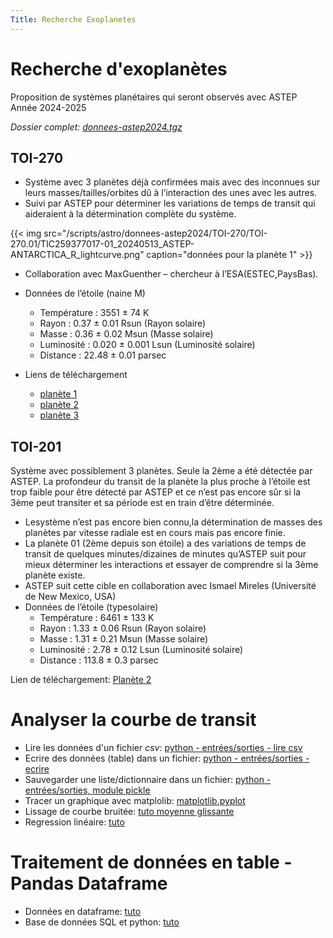 ```yaml
---
Title: Recherche Exoplanetes
---
```


# Recherche d'exoplanètes

Proposition de systèmes planétaires qui seront observés avec ASTEP
Année 2024-2025

*Dossier complet: [donnees-astep2024.tgz](/scripts/astro/donnees-astep2024.tgz)*

## TOI-270
* Système avec 3 planètes déjà confirmées mais avec des inconnues sur leurs masses/tailles/orbites dû à l’interaction des unes avec les autres.
* Suivi par ASTEP pour déterminer les variations de temps de transit qui aideraient à la détermination complète du système.

{{< img src="/scripts/astro/donnees-astep2024/TOI-270/TOI-270.01/TIC259377017-01_20240513_ASTEP-ANTARCTICA_R_lightcurve.png" caption="données pour la planète 1" >}}


* Collaboration avec MaxGuenther – chercheur à l’ESA(ESTEC,PaysBas).
* Données de l’étoile (naine M)
  * Température : 3551 ± 74 K
  * Rayon : 0.37 ± 0.01 Rsun (Rayon solaire)
  * Masse : 0.36 ± 0.02 Msun (Masse solaire) 
  * Luminosité : 0.020 ± 0.001 Lsun (Luminosité solaire) 
  * Distance : 22.48 ± 0.01 parsec

* Liens de téléchargement
	* [planète 1](/scripts/astro/donnees-astep2024/TOI-270/TOI-270.01/TIC259377017-01_20240513_ASTEP-ANTARCTICA_R_measurements.csv)
	* [planète 2](/scripts/astro/donnees-astep2024/TOI-270/TOI-270.01/TIC259377017-01_20240622_ASTEP-ANTARCTICA_R_measurements.csv)
	* [planète 3](/scripts/astro/donnees-astep2024/TOI-270/TOI-270.02/TIC259377017-02_20230623_ASTEP-ANTARCTICA_R_measurements.csv)

## TOI-201
Système avec possiblement 3 planètes. Seule la 2ème a été détectée par ASTEP. La profondeur du transit de la planète la plus proche à l’étoile est trop faible pour être détecté par ASTEP et ce n’est pas encore sûr si la 3ème peut transiter et sa période est en train d’être déterminée.

* Lesystème n’est pas encore bien connu,la détermination de masses des planètes par  vitesse radiale est en cours mais pas encore finie.
* La planète 01 (2ème depuis son étoile) a des variations de temps de transit de quelques minutes/dizaines de minutes qu’ASTEP suit pour mieux déterminer les interactions et essayer de comprendre si la 3ème planète existe.
* ASTEP suit cette cible en collaboration avec Ismael Mireles (Université de New Mexico, USA)
* Données de l’étoile (typesolaire)
	* Température : 6461 ± 133 K
	* Rayon : 1.33 ± 0.06 Rsun (Rayon solaire)
	* Masse : 1.31 ± 0.21 Msun (Masse solaire) 
	* Luminosité : 2.78 ± 0.12 Lsun (Luminosité solaire) 
	* Distance : 113.8 ± 0.3 parsec

Lien de téléchargement: [Planète 2](/scripts/astro/donnees-astep2024/TOI-201/TIC350618622-01_20240319_ASTEP-ANTARCTICA_R_measurements.csv)


# Analyser la courbe de transit
* Lire les données d'un fichier *csv*: [python - entrées/sorties - lire csv](/docs/python/pages/ES/page1/)
* Ecrire des données (table) dans un fichier: [python - entrées/sorties - ecrire](/docs/python/pages/ES/page1/)
* Sauvegarder une liste/dictionnaire dans un fichier: [python - entrées/sorties, module pickle](/docs/python/pages/ES/page1/)
* Tracer un graphique avec matplolib: [matplotlib.pyplot](/docs/python/pages/traitement/page1/)
* Lissage de courbe bruitée: [tuto moyenne glissante](/docs/NSI/structure/page11/)
* Regression linéaire: [tuto](/docs/python/pages/traitement/page2/)


# Traitement de données en table - Pandas Dataframe
* Données en dataframe: [tuto](../page10)
* Base de données SQL et python: [tuto](/docs/python/pages/traitement/page3)

